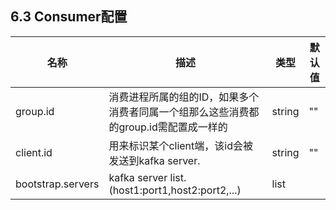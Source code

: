 ## 6.3 Consumer配置

| 名称 | 描述 | 类型 | 默认值 |
| --- | --- | --- | --- |
| group.id | 消费进程所属的组的ID，如果多个消费者同属一个组那么这些消费都的group.id需配置成一样的 | string | "" |
| client.id |用来标识某个client端，该id会被发送到kafka server.|string|""||
| bootstrap.servers | kafka server list. \(host1:port1,host2:port2,...\) | list | || |key.deserializer | key反序列化类实现Deserializer interface | class | || value.deserializer | value反序列化类实现Deserializer interface | class | ||fetch.min.bytes|consumer一个fetch请求能取回的最小数据大小，如果不满足这个数值则会等待直到满足指定大小。|int|1||heartbeat.interval.ms|consumer跟kafka server之间的心跳时间间隔，如果心跳不正常则kafka server会认为该consumer离开了，之后会执行rebalancing。这个时间设置必须要小于session.timeout.ms，一般设置不要大于session.timeout.ms的1\/3|int|3000||session.timeout.ms|如果kafka server在这个时间内都没有收到consumer的心跳，则认为该consumer离开了，之后会执行rebalancing。|int|30000||max.partition.fetch.bytes|每次从单个分区中拉取的消息大小|int|1048576||auto.offset.reset|定义了Consumer在ZooKeeper中发现没有初始的offset时或者发现offset非法时定义Comsumer的行为。earliest: 自动把offset设为最小的offset; latest: 自动把offset设为最新的offset; none: throw exception to consumer; anything else: throw exception to consumer。|string|latest|| connections.max.idle.ms | connection空闲时间达到该配置时，该connection会被关闭 | long | 540000 ||enable.auto.commit|true: consumer 的offset会在被周期地commit。|boolean|true||auto.commit.interval.ms| 自动提交consumer offset的周期。在enable.auto.commit设置为true时起作用|long|5000|| receive.buffer.bytes | socket的接收缓存空间大小,当阅读数据时使用 | int | 65536 || request.timeout.ms | 客户端将等待请求的响应的最大时间,如果在这个时间内没有收到响应，客户端将重发请求;超过重试次数将抛异常 | int | 40000 || send.buffer.bytes | TCP send buffer \(SO\_SNDBUF\) | int | 131072 |


